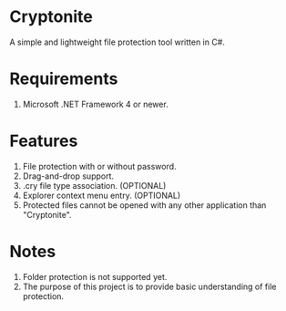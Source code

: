 # Cryptonite
A simple and lightweight file protection tool written in C#.

# Requirements
1) Microsoft .NET Framework 4 or newer.

# Features
1) File protection with or without password.  
2) Drag-and-drop support.  
3) .cry file type association. (OPTIONAL)  
4) Explorer context menu entry. (OPTIONAL)  
5) Protected files cannot be opened with any other application than "Cryptonite".  

# Notes
1) Folder protection is not supported yet.  
2) The purpose of this project is to provide basic understanding of file protection.  
